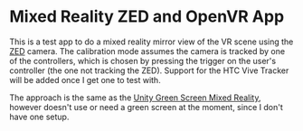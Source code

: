 # Mixed Reality ZED and OpenVR App

This is a test app to do a mixed reality mirror view of the VR scene
using the [ZED](https://www.stereolabs.com/zed/) camera. The calibration
mode assumes the camera is tracked by one of the controllers, which is chosen
by pressing the trigger on the user's controller (the one not tracking
the ZED). Support for the HTC Vive Tracker will be added once I
get one to test with.

The approach is the same as the [Unity Green Screen Mixed Reality](https://www.stereolabs.com/documentation/mixed-reality/unity/green-screen-vr.html), however doesn't use or need a green screen
at the moment, since I don't have one setup.

